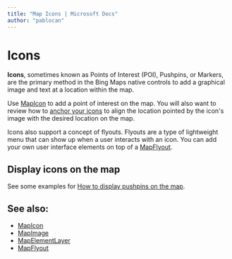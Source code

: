 ```yaml
---
title: "Map Icons | Microsoft Docs"
author: "pablocan"
---
```


# Icons

**Icons**, sometimes known as Points of Interest (POI), Pushpins, or Markers, are the primary method in the Bing Maps native controls to add
a graphical image and text at a location within the map.

Use [MapIcon](../map-control-api/MapIcon-class.md) to add a point of interest on the map. You will also want to review how to
[anchor your icons](anchoring-mapIcons.md) to align the location pointed by the icon's image with the desired location on the map.

Icons also support a concept of flyouts. Flyouts are a type of lightweight menu that can show up when a user interacts with an icon. You
can add your own user interface elements on top of a [MapFlyout](display-flyout.md).

## Display icons on the map

See some examples for [How to display pushpins on the map](display-points-of-interest.md).

## See also:

* [MapIcon](../map-control-api/MapIcon-class.md)
* [MapImage](../map-control-api/MapImage-class.md)
* [MapElementLayer](../map-control-api/MapElementLayer-class.md)
* [MapFlyout](../map-control-api/mapflyout-class.md)
